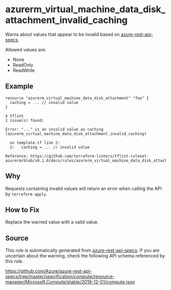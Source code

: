 <!--- This file generated by `tools/apispec-rule-gen/main.go`. DO NOT EDIT --->

# azurerm_virtual_machine_data_disk_attachment_invalid_caching

Warns about values that appear to be invalid based on [azure-rest-api-specs](https://github.com/Azure/azure-rest-api-specs).

Allowed values are:
- None
- ReadOnly
- ReadWrite

## Example

```hcl
resource "azurerm_virtual_machine_data_disk_attachment" "foo" {
  caching = ... // invalid value
}
```

```
$ tflint
1 issue(s) found:

Error: "..." is an invalid value as caching (azurerm_virtual_machine_data_disk_attachment_invalid_caching)

  on template.tf line 2:
  2:   caching = ... // invalid value

Reference: https://github.com/terraform-linters/tflint-ruleset-azurerm/blob/v0.1.0/docs/rules/azurerm_virtual_machine_data_disk_attachment_invalid_caching.md

```

## Why

Requests containing invalid values will return an error when calling the API by `terraform apply`.

## How to Fix

Replace the warned value with a valid value.

## Source

This rule is automatically generated from [azure-rest-api-specs](https://github.com/Azure/azure-rest-api-specs). If you are uncertain about the warning, check the following API schema referenced by this rule.

https://github.com/Azure/azure-rest-api-specs/tree/master/specification/compute/resource-manager/Microsoft.Compute/stable/2019-12-01/compute.json
